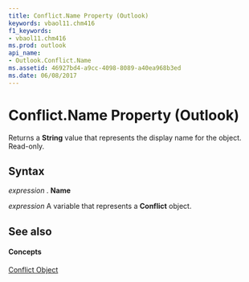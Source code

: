 ```yaml
---
title: Conflict.Name Property (Outlook)
keywords: vbaol11.chm416
f1_keywords:
- vbaol11.chm416
ms.prod: outlook
api_name:
- Outlook.Conflict.Name
ms.assetid: 46927bd4-a9cc-4098-8089-a40ea968b3ed
ms.date: 06/08/2017
---
```



# Conflict.Name Property (Outlook)

Returns a  **String** value that represents the display name for the object. Read-only.


## Syntax

 _expression_ . **Name**

 _expression_ A variable that represents a **Conflict** object.


## See also


#### Concepts


[Conflict Object](conflict-object-outlook.md)

